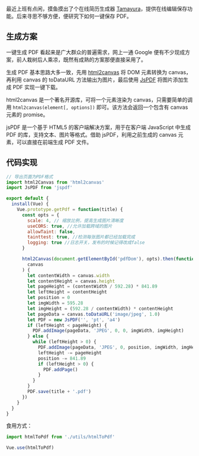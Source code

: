 最近上班有点闲，摸鱼摸出了个在线简历生成器 [Tamayura](https://github.com/chanshiyucx/tamayura)，提供在线编辑保存功能。后来寻思不够方便，便研究下如何一键保存 PDF。<!-- more -->

## 生成方案

一键生成 PDF 看起来是广大群众的普遍需求，网上一通 Google 便有不少现成方案，前人栽树后人乘凉，既然有成熟的方案那便直接采用了。

生成 PDF 基本思路大多一致，先用 [html2canvas](https://github.com/niklasvh/html2canvas) 将 DOM 元素转换为 canvas，再利用 canvas 的 toDataURL 方法输出为图片，最后使用 [JsPDF](https://github.com/MrRio/jsPDF) 将图片添加生成 PDF 实现一键下载。

html2canvas 是一个著名开源库，可将一个元素渲染为 canvas，只需要简单的调用 `html2canvas(element[, options])` 即可。该方法会返回一个包含有 canvas 元素的 promise。

jsPDF 是一个基于 HTML5 的客户端解决方案，用于在客户端 JavaScript 中生成 PDF 的库，支持文本、图片等格式。借助 jsPDF，利用之前生成的 canvas 元素，可以直接在前端生成 PDF 文件。

## 代码实现

```javascript
// 导出页面为PDF格式
import html2Canvas from 'html2canvas'
import JsPDF from 'jspdf'

export default {
  install(Vue) {
    Vue.prototype.getPdf = function(title) {
      const opts = {
        scale: 4, // 缩放比例，提高生成图片清晰度
        useCORS: true, //允许加载跨域的图片
        allowTaint: false,
        tainttest: true, //检测每张图片都已经加载完成
        logging: true //日志开关，发布的时候记得改成false
      }

      html2Canvas(document.getElementById('pdfDom'), opts).then(function(
        canvas
      ) {
        let contentWidth = canvas.width
        let contentHeight = canvas.height
        let pageHeight = (contentWidth / 592.28) * 841.89
        let leftHeight = contentHeight
        let position = 0
        let imgWidth = 595.28
        let imgHeight = (592.28 / contentWidth) * contentHeight
        let pageData = canvas.toDataURL('image/jpeg', 1.0)
        let PDF = new JsPDF('', 'pt', 'a4')
        if (leftHeight < pageHeight) {
          PDF.addImage(pageData, 'JPEG', 0, 0, imgWidth, imgHeight)
        } else {
          while (leftHeight > 0) {
            PDF.addImage(pageData, 'JPEG', 0, position, imgWidth, imgHeight)
            leftHeight -= pageHeight
            position -= 841.89
            if (leftHeight > 0) {
              PDF.addPage()
            }
          }
        }
        PDF.save(title + '.pdf')
      })
    }
  }
}
```

食用方式：

```javascript
import htmlToPdf from './utils/htmlToPdf'

Vue.use(htmlToPdf)
```
